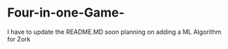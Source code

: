 # Four-in-one-Game-

I have to update the README.MD soon planning on adding a ML Algorithm for Zork
